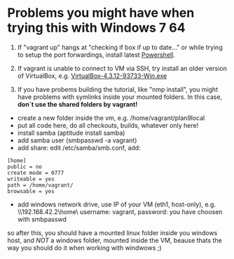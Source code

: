 Problems you might have when trying this with Windows 7 64
==========================================================
[1]: http://www.microsoft.com/en-us/download/details.aspx?id=40855 "Powershell"
[2]: https://www.virtualbox.org/wiki/Download_Old_Builds "VirtualBox Old Builds"

1. If "vagrant up" hangs at "checking if box if up to date..." or while trying to setup the port forwardings,
install latest [Powershell][1]. 

2. If vagrant is unable to connect to VM via SSH, try install an older version of VirtualBox, e.g. [VirtualBox-4.3.12-93733-Win.exe][2]

3. If you have probems building the tutorial, like "nmp install", you might have problems with symlinks inside your mounted folders. In this case, **don´t use the shared folders by vagrant!** 
  - create a new folder inside the vm, e.g. /home/vagrant/plan9local
  - put all code here, do all checkouts, builds, whatever only here!
  - install samba (aptitude install samba)
  - add samba user (smbpasswd -a vagrant)
  - add share: edit /etc/samba/smb.conf, add:

```
[home]
public = no
create mode = 0777
writeable = yes
path = /home/vagrant/
browsable = yes
```

  - add windows network drive, use IP of your VM (eth1, host-only), e.g. \\\\192.168.42.2\\home\\ username: vagrant, password: you have choosen with smbpasswd
  
so after this, you should have a mounted linux folder inside you windows host, and *NOT* a windows folder, mounted inside the VM, beause thats the way you should do it when working with windwows ;)

